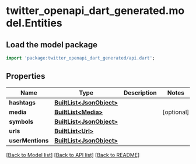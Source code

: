 # twitter_openapi_dart_generated.model.Entities

## Load the model package
```dart
import 'package:twitter_openapi_dart_generated/api.dart';
```

## Properties
Name | Type | Description | Notes
------------ | ------------- | ------------- | -------------
**hashtags** | [**BuiltList&lt;JsonObject&gt;**](JsonObject.md) |  | 
**media** | [**BuiltList&lt;Media&gt;**](Media.md) |  | [optional] 
**symbols** | [**BuiltList&lt;JsonObject&gt;**](JsonObject.md) |  | 
**urls** | [**BuiltList&lt;Url&gt;**](Url.md) |  | 
**userMentions** | [**BuiltList&lt;JsonObject&gt;**](JsonObject.md) |  | 

[[Back to Model list]](../README.md#documentation-for-models) [[Back to API list]](../README.md#documentation-for-api-endpoints) [[Back to README]](../README.md)


